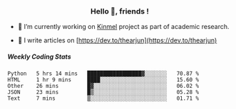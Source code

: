 <h3 align="center">Hello 👋, friends !</h3>

- 🔭 I’m currently working on [Kinmel](https://github.com/thearjun/kinmel) project as part of academic research.

- 📝 I write articles on [https://dev.to/thearjun](https://dev.to/thearjun)


##### Weekly Coding Stats
<!--START_SECTION:waka-->
```text
Python   5 hrs 14 mins   █████████████████▓░░░░░░░   70.87 % 
HTML     1 hr 9 mins     ████░░░░░░░░░░░░░░░░░░░░░   15.60 % 
Other    26 mins         █▓░░░░░░░░░░░░░░░░░░░░░░░   06.02 % 
JSON     23 mins         █▒░░░░░░░░░░░░░░░░░░░░░░░   05.28 % 
Text     7 mins          ▒░░░░░░░░░░░░░░░░░░░░░░░░   01.71 % 
```
<!--END_SECTION:waka-->
